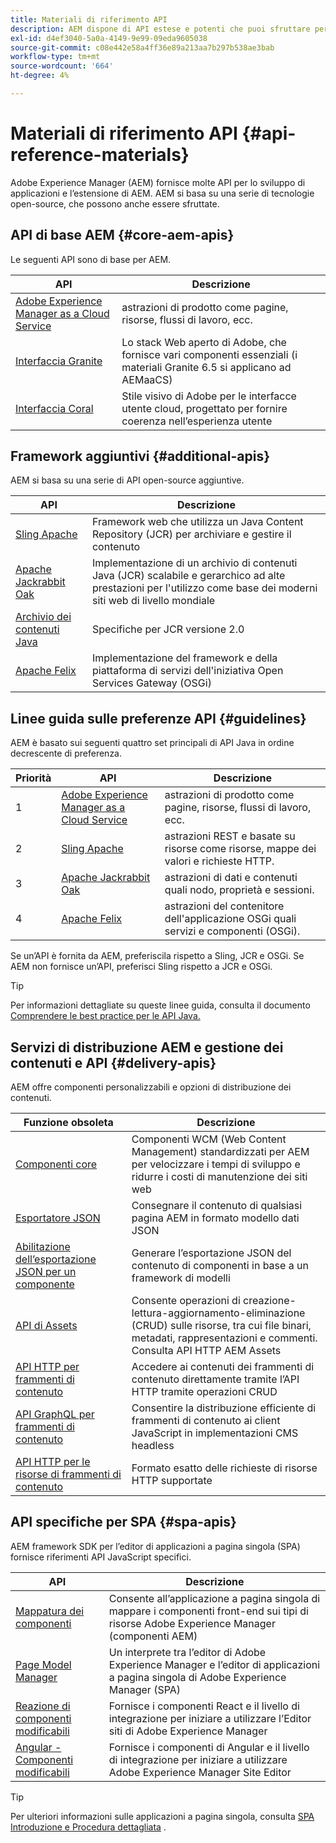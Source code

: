 ```yaml
---
title: Materiali di riferimento API
description: AEM dispone di API estese e potenti che puoi sfruttare per il tuo progetto di esperienza digitale.
exl-id: d4ef3040-5a0a-4149-9e99-09eda9605038
source-git-commit: c08e442e58a4ff36e89a213aa7b297b538ae3bab
workflow-type: tm+mt
source-wordcount: '664'
ht-degree: 4%

---
```


# Materiali di riferimento API {#api-reference-materials}

Adobe Experience Manager (AEM) fornisce molte API per lo sviluppo di applicazioni e l’estensione di AEM. AEM si basa su una serie di tecnologie open-source, che possono anche essere sfruttate.

## API di base AEM {#core-aem-apis}

Le seguenti API sono di base per AEM.

| API | Descrizione |
|---|---|
| [Adobe Experience Manager as a Cloud Service](https://www.adobe.io/experience-manager/reference-materials/cloud-service/javadoc/index.html) | astrazioni di prodotto come pagine, risorse, flussi di lavoro, ecc. |
| [Interfaccia Granite](https://helpx.adobe.com/experience-manager/6-5/sites/developing/using/reference-materials/granite-ui/api/jcr_root/libs/granite/ui/index.html#) | Lo stack Web aperto di Adobe, che fornisce vari componenti essenziali (i materiali Granite 6.5 si applicano ad AEMaaCS) |
| [Interfaccia Coral](https://opensource.adobe.com/coral-spectrum/documentation/) | Stile visivo di Adobe per le interfacce utente cloud, progettato per fornire coerenza nell’esperienza utente |

<!---
|Editor core JavaScript API reference|Provides all the base objects and concepts to support authoring of content resources|
--->

## Framework aggiuntivi {#additional-apis}

AEM si basa su una serie di API open-source aggiuntive.

| API | Descrizione |
|---|---|
| [Sling Apache](https://sling.apache.org/apidocs/sling11/) | Framework web che utilizza un Java Content Repository (JCR) per archiviare e gestire il contenuto |
| [Apache Jackrabbit Oak](http://jackrabbit.apache.org/oak/docs/oak_api/overview.html) | Implementazione di un archivio di contenuti Java (JCR) scalabile e gerarchico ad alte prestazioni per l&#39;utilizzo come base dei moderni siti web di livello mondiale |
| [Archivio dei contenuti Java](https://www.adobe.io/experience-manager/reference-materials/spec/javax.jcr/javadocs/jcr-2.0/index.html) | Specifiche per JCR versione 2.0 |
| [Apache Felix](https://felix.apache.org) | Implementazione del framework e della piattaforma di servizi dell&#39;iniziativa Open Services Gateway (OSGi) |

## Linee guida sulle preferenze API {#guidelines}

AEM è basato sui seguenti quattro set principali di API Java in ordine decrescente di preferenza.

| Priorità | API | Descrizione |
|---|---|---|
| 1 | [Adobe Experience Manager as a Cloud Service](https://www.adobe.io/experience-manager/reference-materials/cloud-service/javadoc/index.html) | astrazioni di prodotto come pagine, risorse, flussi di lavoro, ecc. |
| 2 | [Sling Apache](https://sling.apache.org/apidocs/sling11/) | astrazioni REST e basate su risorse come risorse, mappe dei valori e richieste HTTP. |
| 3 | [Apache Jackrabbit Oak](http://jackrabbit.apache.org/oak/docs/oak_api/overview.html) | astrazioni di dati e contenuti quali nodo, proprietà e sessioni. |
| 4 | [Apache Felix](https://felix.apache.org/) | astrazioni del contenitore dell&#39;applicazione OSGi quali servizi e componenti (OSGi). |

Se un’API è fornita da AEM, preferiscila rispetto a Sling, JCR e OSGi. Se AEM non fornisce un’API, preferisci Sling rispetto a JCR e OSGi.

>[!TIP]
>
>Per informazioni dettagliate su queste linee guida, consulta il documento [Comprendere le best practice per le API Java.](https://experienceleague.adobe.com/docs/experience-manager-learn/foundation/development/understand-java-api-best-practices.html)

## Servizi di distribuzione AEM e gestione dei contenuti e API {#delivery-apis}

AEM offre componenti personalizzabili e opzioni di distribuzione dei contenuti.

| Funzione obsoleta | Descrizione |
|---|---|
| [Componenti core](https://experienceleague.adobe.com/docs/experience-manager-core-components/using/introduction.html?lang=it) | Componenti WCM (Web Content Management) standardizzati per AEM per velocizzare i tempi di sviluppo e ridurre i costi di manutenzione dei siti web |
| [Esportatore JSON](/help/implementing/developing/components/json-exporter.md) | Consegnare il contenuto di qualsiasi pagina AEM in formato modello dati JSON |
| [Abilitazione dell’esportazione JSON per un componente](/help/implementing/developing/components/enabling-json-exporter.md) | Generare l’esportazione JSON del contenuto di componenti in base a un framework di modelli |
| [API di Assets](/help/assets/mac-api-assets.md) | Consente operazioni di creazione-lettura-aggiornamento-eliminazione (CRUD) sulle risorse, tra cui file binari, metadati, rappresentazioni e commenti. Consulta API HTTP AEM Assets |
| [API HTTP per frammenti di contenuto](/help/assets/content-fragments/assets-api-content-fragments.md) | Accedere ai contenuti dei frammenti di contenuto direttamente tramite l’API HTTP tramite operazioni CRUD |
| [API GraphQL per frammenti di contenuto](/help/assets/content-fragments/graphql-api-content-fragments.md) | Consentire la distribuzione efficiente di frammenti di contenuto ai client JavaScript in implementazioni CMS headless |
| [API HTTP per le risorse di frammenti di contenuto](https://experienceleague.adobe.com/docs/experience-manager-cloud-service/assets/admin/mac-api-assets.html) | Formato esatto delle richieste di risorse HTTP supportate |

## API specifiche per SPA {#spa-apis}

AEM framework SDK per l’editor di applicazioni a pagina singola (SPA) fornisce riferimenti API JavaScript specifici.

| API | Descrizione |
|---|---|
| [Mappatura dei componenti](https://www.npmjs.com/package/@adobe/aem-spa-component-mapping) | Consente all’applicazione a pagina singola di mappare i componenti front-end sui tipi di risorse Adobe Experience Manager (componenti AEM) |
| [Page Model Manager](https://www.npmjs.com/package/@adobe/aem-spa-page-model-manager) | Un interprete tra l’editor di Adobe Experience Manager e l’editor di applicazioni a pagina singola di Adobe Experience Manager (SPA) |
| [Reazione di componenti modificabili](https://www.npmjs.com/package/@adobe/aem-react-editable-components) | Fornisce i componenti React e il livello di integrazione per iniziare a utilizzare l’Editor siti di Adobe Experience Manager |
| [Angular - Componenti modificabili](https://www.npmjs.com/package/@adobe/aem-angular-editable-components) | Fornisce i componenti di Angular e il livello di integrazione per iniziare a utilizzare Adobe Experience Manager Site Editor |

>[!TIP]
>
>Per ulteriori informazioni sulle applicazioni a pagina singola, consulta [SPA Introduzione e Procedura dettagliata](/help/implementing/developing/hybrid/introduction.md) .
